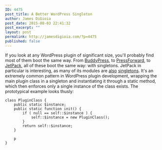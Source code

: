 ```yaml
---
ID: 4475
post_title: A Better WordPress Singleton
author: James DiGioia
post_date: 2015-08-03 22:41:32
post_excerpt: ""
layout: post
permalink: http://jamesdigioia.com/?p=4475
published: false
---
```

If you look at any WordPress plugin of significant size, you'll probably find most of them boot the same way. From [BuddyPress][1], to [PressForward][2], to [JetPack][3], all of these boot the same way: with singletons. JetPack in particular is interesting, as many of its modules are [also][4] [singletons][5]. It's an extremely common pattern in WordPress plugin development, wrapping the main plugin class in a singleton and instantiating it through a static method, which then enforces only a single instance of the class exists. The prototypical example looks thusly:

    class PluginClass {
        public static $instance;
        public static function init() {
            if ( null == self::$instance ) {
                self::$instance = new PluginClass();
            }
            return self::$instance;
        }
    
        p
    }

 [1]: https://github.com/buddypress/BuddyPress/blob/master/src/bp-loader.php#L134-L153
 [2]: https://github.com/PressForward/pressforward/blob/master/pressforward.php#L54-L62
 [3]: https://github.com/Automattic/jetpack/blob/master/class.jetpack.php#L291-L307
 [4]: https://github.com/Automattic/jetpack/blob/master/modules/markdown/easy-markdown.php#L54-L58
 [5]: https://github.com/Automattic/jetpack/blob/master/class.jetpack-admin.php#L17-L22